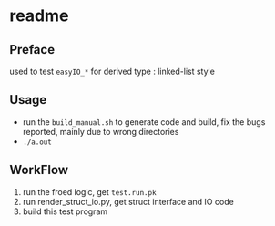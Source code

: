 
# readme

## Preface

used to test `easyIO_*` for derived type : linked-list style


## Usage

+ run the `build_manual.sh` to generate code and build, fix the bugs reported, mainly due to wrong directories
+ `./a.out`

## WorkFlow

1. run the froed logic, get `test.run.pk`
2. run render_struct_io.py, get struct interface and IO code
3. build this test program


